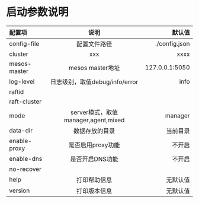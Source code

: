 # 启动参数说明

| 配置项 |  说明 | 默认值 |
| :---   | :----: | ----: |
| config-file | 配置文件路径 | ./config.json |
| cluster | xxx | xxxx |
| mesos-master | mesos master地址 | 127.0.0.1:5050 |
| log-level | 日志级别，取值debug/info/error | info |
| raftid | | |
| raft-cluster | | |
| mode | server模式，取值manager,agent,mixed | manager | 
| data-dir | 数据存放的目录 | 当前目录 |
| enable-proxy | 是否启用proxy功能 | 不开启 |
| enable-dns | 是否开启DNS功能 | 不开启 |
| no-recover | | |
| help | 打印帮助信息 | 无默认值|
| version | 打印版本信息 |无默认值|
   
